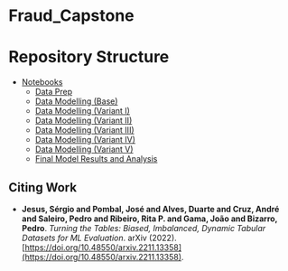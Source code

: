 # Fraud_Capstone

# Repository Structure

* [Notebooks](./Notebooks)
  * [Data Prep](./Notebooks/01-DataPrep)
  * [Data Modelling (Base)](./Notebooks/02-DataModelling(Base))
  * [Data Modelling (Variant I)](./Notebooks/03-DataModelling(VariantI))
  * [Data Modelling (Variant II)](./Notebooks/04-DataModelling(VariantII))
  * [Data Modelling (Variant III)](./Notebooks/05-DataModelling(VariantIII))
  * [Data Modelling (Variant IV)](./Notebooks/06-DataModelling(VariantIV))
  * [Data Modelling (Variant V)](./Notebooks/07-DataModelling(VariantV))
  * [Final Model Results and Analysis](./Notebooks/08-FinalModelResultsAnalysis)

## Citing Work

* **Jesus, Sérgio and Pombal, José and Alves, Duarte and Cruz, André and Saleiro, Pedro and Ribeiro, Rita P. and Gama, João and Bizarro, Pedro**. *Turning the Tables: Biased, Imbalanced, Dynamic Tabular Datasets for ML Evaluation*. arXiv (2022). [https://doi.org/10.48550/arxiv.2211.13358](https://doi.org/10.48550/arxiv.2211.13358).
